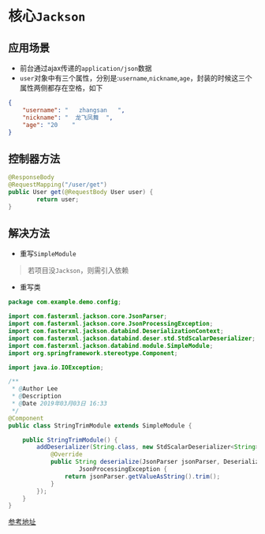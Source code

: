 # 核心`Jackson`

## 应用场景

* 前台通过ajax传递的`application/json`数据
* `user`对象中有三个属性，分别是:`username`,`nickname`,`age`，封装的时候这三个属性两侧都存在空格，如下

```json
{
	"username": "   zhangsan   ",
	"nickname": "  龙飞凤舞  ",
	"age": "20    "
}
```

## 控制器方法 

```java
@ResponseBody
@RequestMapping("/user/get")
public User get(@RequestBody User user) {
		return user;
}
```

## 解决方法
* 重写`SimpleModule`

> 若项目没`Jackson`，则需引入依赖

* 重写类

```java
package com.example.demo.config;

import com.fasterxml.jackson.core.JsonParser;
import com.fasterxml.jackson.core.JsonProcessingException;
import com.fasterxml.jackson.databind.DeserializationContext;
import com.fasterxml.jackson.databind.deser.std.StdScalarDeserializer;
import com.fasterxml.jackson.databind.module.SimpleModule;
import org.springframework.stereotype.Component;

import java.io.IOException;

/**
 * @Author Lee
 * @Description
 * @Date 2019年03月03日 16:33
 */
@Component
public class StringTrimModule extends SimpleModule {

    public StringTrimModule() {
        addDeserializer(String.class, new StdScalarDeserializer<String>(String.class) {
            @Override
            public String deserialize(JsonParser jsonParser, DeserializationContext ctx) throws IOException,
                    JsonProcessingException {
                return jsonParser.getValueAsString().trim();
            }
        });
    }
}
```

[参考地址](https://stackoverflow.com/questions/6852213/can-jackson-be-configured-to-trim-leading-trailing-whitespace-from-all-string-pr/24077444)
